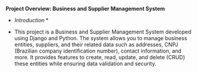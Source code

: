 **Project Overview: Business and Supplier Management System**
* *Introduction* *

* This project is a Business and Supplier Management System developed using Django and Python. The system allows you to manage business entities, suppliers, and their related data such as addresses, CNPJ (Brazilian company identification number), contact information, and more. It provides features to create, read, update, and delete (CRUD) these entities while ensuring data validation and security.
